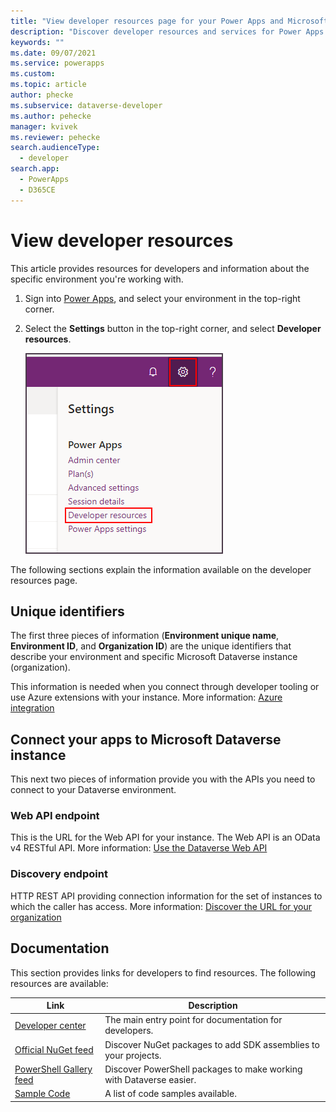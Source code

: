 ```yaml
---
title: "View developer resources page for your Power Apps and Microsoft Dataverse environment | MicrosoftDocs"
description: "Discover developer resources and services for Power Apps and Microsoft Dataverse."
keywords: ""
ms.date: 09/07/2021
ms.service: powerapps
ms.custom: 
ms.topic: article
author: phecke
ms.subservice: dataverse-developer
ms.author: pehecke
manager: kvivek
ms.reviewer: pehecke
search.audienceType: 
  - developer
search.app: 
  - PowerApps
  - D365CE
---
```


# View developer resources

This article provides resources for developers and information about the specific environment you're working with.

1. Sign into [Power Apps](https://make.powerapps.com), and select your environment in the top-right corner.

1. Select the **Settings** button in the top-right corner, and select **Developer resources**.

    ![Developer resources.](media/dev-resources-menu.png)

The following sections explain the information available on the developer resources page.

## Unique identifiers

The first three pieces of information (**Environment unique name**, **Environment ID**, and **Organization ID**) are the unique identifiers that describe your environment and specific Microsoft Dataverse instance (organization).

This information is needed when you connect through developer tooling or use Azure extensions with your instance. More information: [Azure integration](./azure-integration.md)

## Connect your apps to Microsoft Dataverse instance

This next two pieces of information provide you with the APIs you need to connect to your Dataverse environment.

### Web API endpoint

This is the URL for the Web API for your instance. The Web API is an OData v4 RESTful API. More information: [Use the Dataverse Web API](/powerapps/developer/data-platform/webapi/overview)

### Discovery endpoint

HTTP REST API providing connection information for the set of instances to which the caller has access. More information: [Discover the URL for your organization](/powerapps/developer/data-platform/webapi/discover-url-organization-web-api)

## Documentation

This section provides links for developers to find resources. The following resources are available:

|Link |Description|
|---------|---------|
|[Developer center](../../index.yml)|The main entry point for documentation for developers.|
|[Official NuGet feed](https://go.microsoft.com/fwlink/?LinkId=550994)|Discover NuGet packages to add SDK assemblies to your projects.|
|[PowerShell Gallery feed](https://go.microsoft.com/fwlink/?LinkId=2165435)|Discover PowerShell packages to make working with Dataverse easier.|
|[Sample Code](https://go.microsoft.com/fwlink/?LinkId=553007)|A list of code samples available.|
